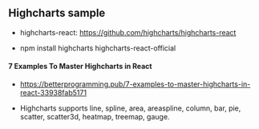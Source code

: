 ## Highcharts sample

- highcharts-react: https://github.com/highcharts/highcharts-react

- npm install highcharts highcharts-react-official

#### 7 Examples To Master Highcharts in React

- https://betterprogramming.pub/7-examples-to-master-highcharts-in-react-33938fab5171

- Highcharts supports line, spline, area, areaspline, column, bar, pie, scatter, scatter3d, heatmap, treemap, gauge.
